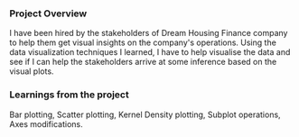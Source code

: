 ### Project Overview

 I have been hired by the stakeholders of Dream Housing Finance company to help them get visual insights on the company's operations. Using the data visualization techniques I learned, I have to help visualise the data and see if I can help the stakeholders arrive at some inference based on the visual plots.


### Learnings from the project

 Bar plotting,
Scatter plotting,
Kernel Density plotting,
Subplot operations,
Axes modifications.


